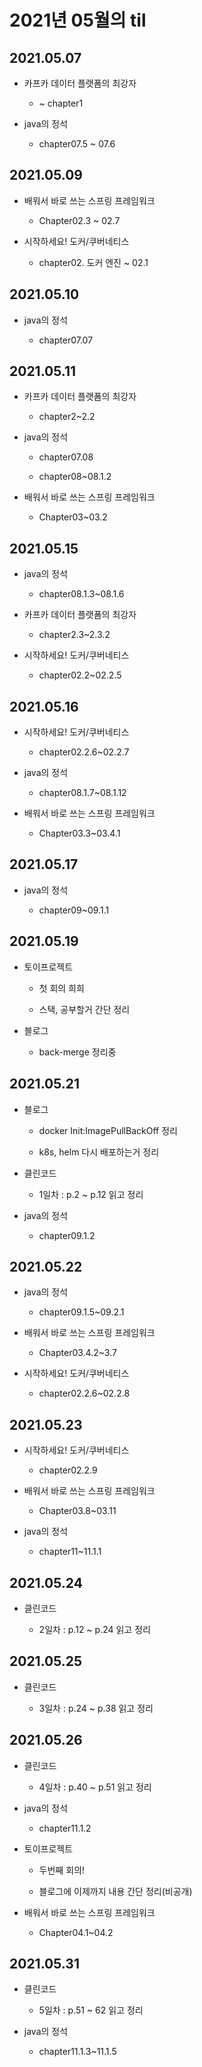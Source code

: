 # 2021년 05월의 til

## 2021.05.07

- 카프카 데이터 플랫폼의 최강자
  
  - ~ chapter1

- java의 정석

  - chapter07.5 ~ 07.6

## 2021.05.09

- 배워서 바로 쓰는 스프링 프레임워크

  - Chapter02.3 ~ 02.7

- 시작하세요! 도커/쿠버네티스

  - chapter02. 도커 엔진 ~ 02.1

## 2021.05.10

- java의 정석

  - chapter07.07

## 2021.05.11

- 카프카 데이터 플랫폼의 최강자
  
  - chapter2~2.2

- java의 정석

  - chapter07.08

  - chapter08~08.1.2

- 배워서 바로 쓰는 스프링 프레임워크

  - Chapter03~03.2

## 2021.05.15

- java의 정석

  - chapter08.1.3~08.1.6

- 카프카 데이터 플랫폼의 최강자
  
  - chapter2.3~2.3.2

- 시작하세요! 도커/쿠버네티스

  - chapter02.2~02.2.5

## 2021.05.16

- 시작하세요! 도커/쿠버네티스

  - chapter02.2.6~02.2.7

- java의 정석

  - chapter08.1.7~08.1.12

- 배워서 바로 쓰는 스프링 프레임워크

  - Chapter03.3~03.4.1

## 2021.05.17

- java의 정석

  - chapter09~09.1.1

## 2021.05.19

- 토이프로젝트

  - 첫 회의 희희

  - 스택, 공부할거 간단 정리

- 블로그

  - back-merge 정리중

## 2021.05.21

- 블로그

  - docker Init:ImagePullBackOff 정리
  
  - k8s, helm 다시 배포하는거 정리

- 클린코드

  - 1일차 : p.2 ~ p.12 읽고 정리

- java의 정석

  - chapter09.1.2

## 2021.05.22

- java의 정석

  - chapter09.1.5~09.2.1

- 배워서 바로 쓰는 스프링 프레임워크

  - Chapter03.4.2~3.7

- 시작하세요! 도커/쿠버네티스

  - chapter02.2.6~02.2.8

## 2021.05.23

- 시작하세요! 도커/쿠버네티스

  - chapter02.2.9

- 배워서 바로 쓰는 스프링 프레임워크

  - Chapter03.8~03.11

- java의 정석

  - chapter11~11.1.1

## 2021.05.24

- 클린코드

  - 2일차 : p.12 ~ p.24 읽고 정리

## 2021.05.25

- 클린코드

  - 3일차 : p.24 ~ p.38 읽고 정리

## 2021.05.26

- 클린코드

  - 4일차 : p.40 ~ p.51 읽고 정리

- java의 정석

  - chapter11.1.2

- 토이프로젝트

  - 두번째 회의!

  - 블로그에 이제까지 내용 간단 정리(비공개)

- 배워서 바로 쓰는 스프링 프레임워크

  - Chapter04.1~04.2

## 2021.05.31

- 클린코드

  - 5일차 : p.51 ~ 62 읽고 정리

- java의 정석

  - chapter11.1.3~11.1.5

